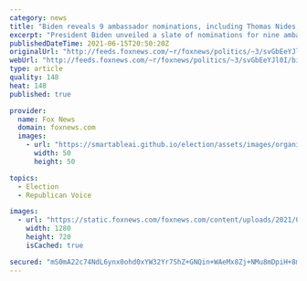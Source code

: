 ```yaml
---
category: news
title: "Biden reveals 9 ambassador nominations, including Thomas Nides, 'Sully' Sullenberger"
excerpt: "President Biden unveiled a slate of nominations for nine ambassadorial positions on Tuesday, including his picks to hold the key diplomatic posts in Mexico, Israel and NATO."
publishedDateTime: 2021-06-15T20:50:20Z
originalUrl: "http://feeds.foxnews.com/~r/foxnews/politics/~3/svGbEeYJl0I/biden-ambassador-nominations-thomas-nides-sully-sullenberger"
webUrl: "http://feeds.foxnews.com/~r/foxnews/politics/~3/svGbEeYJl0I/biden-ambassador-nominations-thomas-nides-sully-sullenberger"
type: article
quality: 148
heat: 148
published: true

provider:
  name: Fox News
  domain: foxnews.com
  images:
    - url: "https://smartableai.github.io/election/assets/images/organizations/foxnews.com-50x50.jpg"
      width: 50
      height: 50

topics:
  - Election
  - Republican Voice

images:
  - url: "https://static.foxnews.com/foxnews.com/content/uploads/2021/06/AP21155541081134.jpg"
    width: 1280
    height: 720
    isCached: true

secured: "mS0mA22c74NdL6ynx0ohd0xYW32Yr7ShZ+GNQin+WAeMx8Zj+NMu8mDpiH+8mNe1pD5GPz8MheOkhkAcRtS1oipea1DDM1CGKf9HBYwdUa5sirrfLGMjR1NqS5sUPOG1+ZzqBQ+OmpgCtblC4SBsJUwd9XFkF2gqLhGvQ2T9gBeo4zOSg5adz3f98rWuSa+8+bhpaeNs4XcgxDmWS1xo9oQhs/2UY+9ogGu8V+WjIQH7zr4+MLTiYkBp2gV/ywDFp6VZjby+BQfLqrMCqlP3yi5SeiMSQve71ZH0NROQEdV9fU08mPIE8veQmMtxwEYfPTZ2FRgTXsZqccDLZru1gKc2GB5RlSLV7vyWoIQ10Kg=;CiD0TrvkYV7vTXPWAdEGcw=="
---
```


